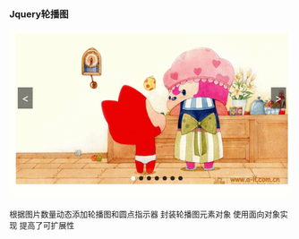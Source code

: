 ﻿
### Jquery轮播图
   
   ![示例图](https://github.com/zhengkai7651/zheng.github.id/blob/master/WebProject/%E8%BD%AE%E6%92%AD%E5%9B%BE-%E5%B0%81%E8%A3%85%E7%89%88/sample.gif)
   
   根据图片数量动态添加轮播图和圆点指示器
   封装轮播图元素对象 使用面向对象实现
   提高了可扩展性
